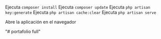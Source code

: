 Ejecuta `composer install`
Ejecuta `composer update`
Ejecuta `php artisan key:generate`
Ejecuta `php artisan cache:clear`
Ejecuta `php artisan serve`

Abre la aplicación en el navegador

"# portafolio full" 
